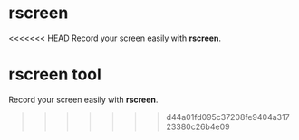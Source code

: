 # rscreen
<<<<<<< HEAD
Record your screen easily with **rscreen**.

rscreen tool
=======
Record your screen easily with **rscreen**. 
>>>>>>> d44a01fd095c37208fe9404a31723380c26b4e09
